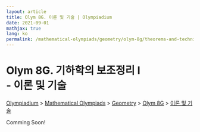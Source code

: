 ```yaml
---
layout: article
title: Olym 8G. 이론 및 기술 | Olympiadium
date: 2021-09-01
mathjax: true
lang: ko
permalink: /mathematical-olympiads/geometry/olym-8g/theorems-and-techniques/
---
```

# Olym 8G. 기하학의 보조정리 I <br> <ssup> - 이론 및 기술</ssup>

<a href="{{ site.homeurl }}">Olympiadium</a> > <a href="{{ site.homeurl }}mathematical-olympiads/">Mathematical Olympiads</a> > <a href="{{ site.homeurl }}mathematical-olympiads/geometry/">Geometry</a> > <a href="{{ site.homeurl }}mathematical-olympiads/geometry/olym-8g/">Olym 8G</a> > <a href="{{ site.homeurl }}mathematical-olympiads/geometry/olym-8g/theorems-and-techniques/">이론 및 기술</a>

Comming Soon!
